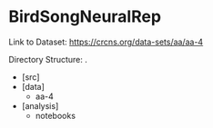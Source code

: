 # BirdSongNeuralRep

Link to Dataset: https://crcns.org/data-sets/aa/aa-4

Directory Structure:
.
 * [src]
 * [data]
   * aa-4
 * [analysis]
   * notebooks
